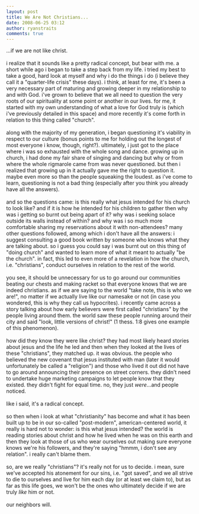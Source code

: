 ```yaml
---
layout: post
title: We Are Not Christians...
date: 2008-06-25 03:12
author: ryanstraits
comments: true
---
```

<p>...if we are not like christ. <br /><br />i realize that it sounds like a pretty radical concept, but bear with me. a short while ago i began to take a step back from my life. i tried my best to take a good, hard look at myself and why i do the things i do (i believe they call it a "quarter-life crisis" these days). i think, at least for me, it's been a very necessary part of maturing and growing deeper in my relationship to and with God. i've grown to believe that we all need to question the very roots of our spirituality at some point or another in our lives. for me, it started with my own understanding of what a love for God truly is (which i've previously detailed in this space) and more recently it's come forth in relation to this thing called "church".<br /><br />along with the majority of my generation, i began questioning it's viability in respect to our culture (bonus points to me for holding out the longest of most everyone i know, though, right?). ultimately, i just got to the place where i was so exhausted with the whole song and dance. growing up in church, i had done my fair share of singing and dancing but why or from where the whole rigmarole came from was never questioned. but then i realized that growing up in it actually gave me the right to question it. maybe even more so than the people squeaking the loudest. as i've come to learn, questioning is not a bad thing (especially after you think you already have all the answers). <br /><br />and so the questions came: is this really what jesus intended for his church to look like? and if it is how he intended for his children to gather then why was i getting so burnt out being apart of it? why was i seeking solace outside its walls instead of within? and why was i so much more comfortable sharing my reservations about it with non-attendees? many other questions followed, among which i don't have all the answers: i suggest consulting a good book written by someone who knows what they are talking about. so i guess you could say i was burnt out on this thing of "doing church" and wanted to learn more of what it meant to actually "be the church". in fact, this led to even more of a revelation in how the church, i.e. "christians", conduct ourselves in relation to the rest of the world.<br /><br />you see, it should be unnecessary for us to go around our communities beating our chests and making racket so that everyone knows that we are indeed christians. as if we are saying to the world "take note, this is who we are!", no matter if we actually live like our namesake or not (in case you wondered, this is why they call us hypocrites). i recently came across a story talking about how early believers were first called "christians" by the people living around them. the world saw these people running around their city and said "look, little versions of christ!" (1 thess. 1:8 gives one example of this phenomenon).<br /><br />how did they know they were like christ? they had most likely heard stories about jesus and the life he led and then when they looked at the lives of these "christians", they matched up. it was obvious. the people who believed the new covenant that jesus instituted with man (later it would unfortunately be called a "religion") and those who lived it out did not have to go around announcing their presence on street corners. they didn't need to undertake huge marketing campaigns to let people know that they existed. they didn't fight for equal time. no, they just <em>were</em>...and people noticed.<br /><br />like i said, it's a radical concept. <br /><br />so then when i look at what "christianity" has become and what it has been built up to be in our so-called "post-modern", american-centered world, it really is hard not to wonder: is this what jesus intended? the world is reading stories about christ and how he lived when he was on this earth and then they look at those of us who wear ourselves out making sure everyone knows we're his followers, and they're saying "hmmm, i don't see any relation". i really can't blame them.<br /><br />so, are we really "christians"? it's really not for us to decide. i mean, sure we've accepted his atonement for our sins, i.e. "got saved", and we all strive to die to ourselves and live for him each day (or at least we claim to), but as far as this life goes, we won't be the ones who ultimately decide if we are truly <em>like</em> him or not. <br /><br />our neighbors will.</p>


